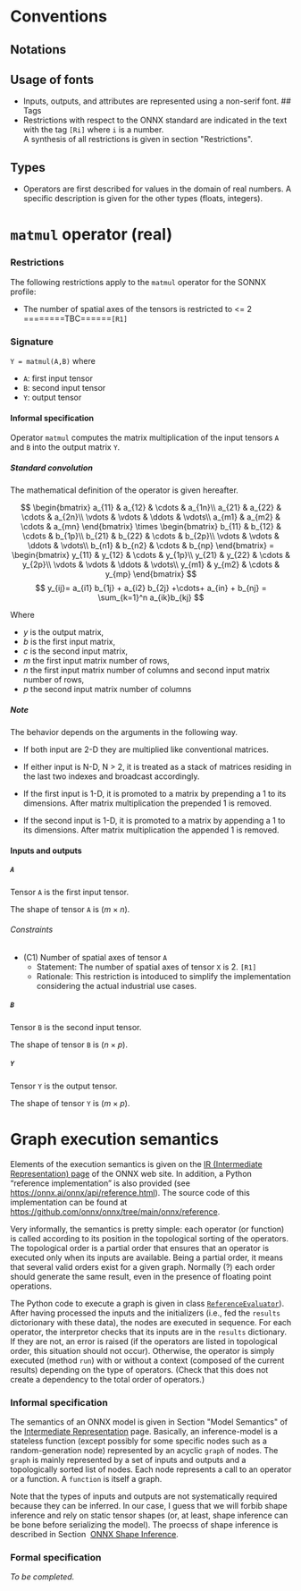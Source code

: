 # Conventions
## Notations
## Usage of fonts
- Inputs, outputs, and attributes are represented using a non-serif font. ## Tags
- Restrictions with respect to the ONNX standard are indicated in the text with the tag `[Ri]` where `i` is a number.\
A synthesis of all restrictions is given in section "Restrictions".
## Types
- Operators are first described for values in the domain of real numbers. A specific description is given for the other types (floats, integers).
 
# `matmul` operator (real)

### Restrictions
The following restrictions apply to the `matmul` operator for the SONNX profile:
- The number of spatial axes of the tensors is restricted to <= 2 ========TBC======`[R1]`

### Signature
`Y = matmul(A,B)`
where
- `A`: first input tensor
- `B`: second input tensor
- `Y`: output tensor
  
#### Informal specification

Operator `matmul` computes the matrix multiplication of the input tensors `A` and `B` into the output matrix `Y`.

##### Standard convolution

The mathematical definition of the operator is given hereafter.

$$
     \begin{bmatrix}
         a_{11} & a_{12} & \cdots & a_{1n}\\
         a_{21} & a_{22} & \cdots & a_{2n}\\ 
         \vdots & \vdots & \ddots & \vdots\\ 
         a_{m1} & a_{m2} & \cdots & a_{mn} 
     \end{bmatrix}
     \times
     \begin{bmatrix}
         b_{11} & b_{12} & \cdots & b_{1p}\\
         b_{21} & b_{22} & \cdots & b_{2p}\\ 
         \vdots & \vdots & \ddots & \vdots\\ 
         b_{n1} & b_{n2} & \cdots & b_{np} 
     \end{bmatrix}
      =
     \begin{bmatrix}
         y_{11} & y_{12} & \cdots & y_{1p}\\
         y_{21} & y_{22} & \cdots & y_{2p}\\ 
         \vdots & \vdots & \ddots & \vdots\\ 
         y_{m1} & y_{m2} & \cdots & y_{mp} 
     \end{bmatrix}
$$
$$     
   y_{ij}= a_{i1} b_{1j} + a_{i2} b_{2j} +\cdots+ a_{in} + b_{nj} = \sum_{k=1}^n a_{ik}b_{kj}  
$$

Where
- $y$ is the output matrix,
- $b$ is the first input matrix,
- $c$ is the second input matrix,
- $m$ the first input matrix number of rows,
- $n$ the first input matrix number of columns and second input matrix number of rows,
- $p$ the second input matrix number of columns

##### Note
The behavior depends on the arguments in the following way.

- If both input are 2-D they are multiplied like conventional matrices.

- If either input is N-D, N > 2, it is treated as a stack of matrices residing in the last two indexes and broadcast accordingly.

- If the first input is 1-D, it is promoted to a matrix by prepending a 1 to its dimensions. After matrix multiplication the prepended 1 is removed.

- If the second input is 1-D, it is promoted to a matrix by appending a 1 to its dimensions. After matrix multiplication the appended 1 is removed.

#### Inputs and outputs

##### `A`

Tensor `A` is the first input tensor.

The shape of tensor `A` is $(m \times n)$.

###### Constraints

- (C1) Number of spatial axes of tensor `A`
    - Statement: The number of spatial axes of tensor `X` is 2. `[R1]`
    - Rationale: This restriction is intoduced to simplify the implementation considering the actual industrial use cases.

##### `B`

Tensor `B` is the second input tensor.

The shape of tensor `B` is $(n \times p)$.

##### `Y`

Tensor `Y` is the output tensor.

The shape of tensor `Y` is $(m \times p)$.

# Graph execution semantics

<div class="note">

Elements of the execution semantics is given on the [IR (Intermediate
Representation) page](https://onnx.ai/onnx/repo-docs/IR.html) of the
ONNX web site. In addition, a Python “reference implementation” is also
provided (see <https://onnx.ai/onnx/api/reference.html>). The source
code of this implementation can be found at
<https://github.com/onnx/onnx/tree/main/onnx/reference>.

Very informally, the semantics is pretty simple: each operator (or
function) is called according to its position in the topological sorting
of the operators. The topological order is a partial order that ensures
that an operator is executed only when its inputs are available. Being a
partial order, it means that several valid orders exist for a given
graph. Normally (?) each order should generate the same result, even in
the presence of floating point operations.

The Python code to execute a graph is given in class
[`ReferenceEvaluator`](https://github.com/onnx/onnx/blob/main/onnx/reference/reference_evaluator.py)).
After having processed the inputs and the initializers (i.e., fed the
`results` dictorionary with these data), the nodes are executed in
sequence. For each operator, the interpretor checks that its inputs are
in the `results` dictionary. If they are not, an error is raised (if the
operators are listed in topological order, this situation should not
occur). Otherwise, the operator is simply executed (method `run`) with
or without a context (composed of the current results) depending on the
type of operators. (Check that this does not create a dependency to the
total order of operators.)

</div>

### Informal specification

<div class="note">

The semantics of an ONNX model is given in Section "Model Semantics" of
the [Intermediate
Representation](https://github.com/onnx/onnx/blob/main/docs/IR.md) page.
Basically, an inference-model is a stateless function (except possibly
for some specific nodes such as a random-generation node) represented by
an acyclic `graph` of nodes. The `graph` is mainly represented by a set
of inputs and outputs and a topologically sorted list of nodes. Each
node represents a call to an operator or a function. A `function` is
itself a graph.

Note that the types of inputs and outputs are not systematically
required because they can be inferred. In our case, I guess that we will
forbib shape inference and rely on static tensor shapes (or, at least,
shape inference can be bone before serializing the model). The proecss
of shape inference is described in Section  [ONNX Shape
Inference](https://onnx.ai/onnx/repo-docs/ShapeInference.html).

</div>

### Formal specification

*To be completed.*

[^3]: See [Why3 documentation](https://www(W)hy3.org/)

[^4]: See [Frama-C
    documentation](https://www.frama-c.com/html/documentation.html)
